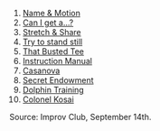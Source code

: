 1. [Name & Motion](https://github.com/pamelafox/improvlists/blob/master/games/Game:-Name-&-Motion.md)
2. [Can I get a...?](https://github.com/pamelafox/improvlists/blob/master/games/Game:-Can-I-get-a...%3F-Intros.md)
3. [Stretch & Share](https://github.com/pamelafox/improvlists/blob/master/games/Game:-Stretch-%26-Share.md)
4. [Try to stand still](https://github.com/pamelafox/improvlists/blob/master/games/Game:-Try-to-Stand-Still.md)
5. [That Busted Tee](https://github.com/pamelafox/improvlists/blob/master/games/Game:-That-Busted-Tee.md)
6. [Instruction Manual](https://github.com/pamelafox/improvlists/blob/master/games/Game:-Instruction-Manual.md)
7. [Casanova](https://github.com/pamelafox/improvlists/blob/master/games/Game:-Casanova.md)
8. [Secret Endowment](https://github.com/pamelafox/improvlists/blob/master/games/Game:-Secret-Endowment.md)
9. [Dolphin Training](https://github.com/pamelafox/improvlists/blob/master/games/Game:-Dolphin-Training.md)
10. [Colonel Kosai](https://github.com/pamelafox/improvlists/blob/master/games/Game:-Colonel-Kosai-(Words-of-Wisdom).md)

Source: Improv Club, September 14th.
